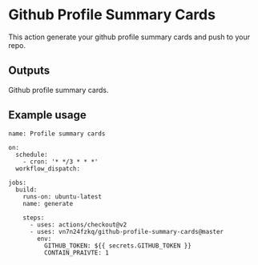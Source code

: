 # Github Profile Summary Cards

This action generate your github profile summary cards and push to your repo.

## Outputs

Github profile summary cards.


## Example usage

```ymal
name: Profile summary cards

on:
  schedule:
    - cron: '* */3 * * *'
  workflow_dispatch:

jobs:
  build:
    runs-on: ubuntu-latest
    name: generate

    steps:
      - uses: actions/checkout@v2
      - uses: vn7n24fzkq/github-profile-summary-cards@master
        env:
          GITHUB_TOKEN: ${{ secrets.GITHUB_TOKEN }}
          CONTAIN_PRAIVTE: 1
```
